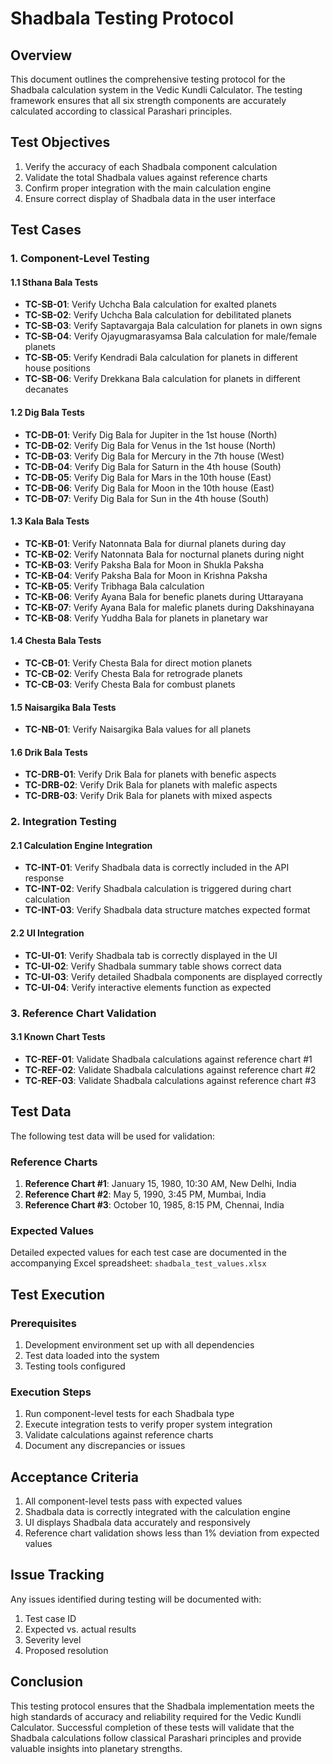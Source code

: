 # Shadbala Testing Protocol

## Overview
This document outlines the comprehensive testing protocol for the Shadbala calculation system in the Vedic Kundli Calculator. The testing framework ensures that all six strength components are accurately calculated according to classical Parashari principles.

## Test Objectives
1. Verify the accuracy of each Shadbala component calculation
2. Validate the total Shadbala values against reference charts
3. Confirm proper integration with the main calculation engine
4. Ensure correct display of Shadbala data in the user interface

## Test Cases

### 1. Component-Level Testing

#### 1.1 Sthana Bala Tests
- **TC-SB-01**: Verify Uchcha Bala calculation for exalted planets
- **TC-SB-02**: Verify Uchcha Bala calculation for debilitated planets
- **TC-SB-03**: Verify Saptavargaja Bala calculation for planets in own signs
- **TC-SB-04**: Verify Ojayugmarasyamsa Bala calculation for male/female planets
- **TC-SB-05**: Verify Kendradi Bala calculation for planets in different house positions
- **TC-SB-06**: Verify Drekkana Bala calculation for planets in different decanates

#### 1.2 Dig Bala Tests
- **TC-DB-01**: Verify Dig Bala for Jupiter in the 1st house (North)
- **TC-DB-02**: Verify Dig Bala for Venus in the 1st house (North)
- **TC-DB-03**: Verify Dig Bala for Mercury in the 7th house (West)
- **TC-DB-04**: Verify Dig Bala for Saturn in the 4th house (South)
- **TC-DB-05**: Verify Dig Bala for Mars in the 10th house (East)
- **TC-DB-06**: Verify Dig Bala for Moon in the 10th house (East)
- **TC-DB-07**: Verify Dig Bala for Sun in the 4th house (South)

#### 1.3 Kala Bala Tests
- **TC-KB-01**: Verify Natonnata Bala for diurnal planets during day
- **TC-KB-02**: Verify Natonnata Bala for nocturnal planets during night
- **TC-KB-03**: Verify Paksha Bala for Moon in Shukla Paksha
- **TC-KB-04**: Verify Paksha Bala for Moon in Krishna Paksha
- **TC-KB-05**: Verify Tribhaga Bala calculation
- **TC-KB-06**: Verify Ayana Bala for benefic planets during Uttarayana
- **TC-KB-07**: Verify Ayana Bala for malefic planets during Dakshinayana
- **TC-KB-08**: Verify Yuddha Bala for planets in planetary war

#### 1.4 Chesta Bala Tests
- **TC-CB-01**: Verify Chesta Bala for direct motion planets
- **TC-CB-02**: Verify Chesta Bala for retrograde planets
- **TC-CB-03**: Verify Chesta Bala for combust planets

#### 1.5 Naisargika Bala Tests
- **TC-NB-01**: Verify Naisargika Bala values for all planets

#### 1.6 Drik Bala Tests
- **TC-DRB-01**: Verify Drik Bala for planets with benefic aspects
- **TC-DRB-02**: Verify Drik Bala for planets with malefic aspects
- **TC-DRB-03**: Verify Drik Bala for planets with mixed aspects

### 2. Integration Testing

#### 2.1 Calculation Engine Integration
- **TC-INT-01**: Verify Shadbala data is correctly included in the API response
- **TC-INT-02**: Verify Shadbala calculation is triggered during chart calculation
- **TC-INT-03**: Verify Shadbala data structure matches expected format

#### 2.2 UI Integration
- **TC-UI-01**: Verify Shadbala tab is correctly displayed in the UI
- **TC-UI-02**: Verify Shadbala summary table shows correct data
- **TC-UI-03**: Verify detailed Shadbala components are displayed correctly
- **TC-UI-04**: Verify interactive elements function as expected

### 3. Reference Chart Validation

#### 3.1 Known Chart Tests
- **TC-REF-01**: Validate Shadbala calculations against reference chart #1
- **TC-REF-02**: Validate Shadbala calculations against reference chart #2
- **TC-REF-03**: Validate Shadbala calculations against reference chart #3

## Test Data
The following test data will be used for validation:

### Reference Charts
1. **Reference Chart #1**: January 15, 1980, 10:30 AM, New Delhi, India
2. **Reference Chart #2**: May 5, 1990, 3:45 PM, Mumbai, India
3. **Reference Chart #3**: October 10, 1985, 8:15 PM, Chennai, India

### Expected Values
Detailed expected values for each test case are documented in the accompanying Excel spreadsheet: `shadbala_test_values.xlsx`

## Test Execution

### Prerequisites
1. Development environment set up with all dependencies
2. Test data loaded into the system
3. Testing tools configured

### Execution Steps
1. Run component-level tests for each Shadbala type
2. Execute integration tests to verify proper system integration
3. Validate calculations against reference charts
4. Document any discrepancies or issues

## Acceptance Criteria
1. All component-level tests pass with expected values
2. Shadbala data is correctly integrated with the calculation engine
3. UI displays Shadbala data accurately and responsively
4. Reference chart validation shows less than 1% deviation from expected values

## Issue Tracking
Any issues identified during testing will be documented with:
1. Test case ID
2. Expected vs. actual results
3. Severity level
4. Proposed resolution

## Conclusion
This testing protocol ensures that the Shadbala implementation meets the high standards of accuracy and reliability required for the Vedic Kundli Calculator. Successful completion of these tests will validate that the Shadbala calculations follow classical Parashari principles and provide valuable insights into planetary strengths.
